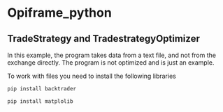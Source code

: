 # Opiframe_python

## TradeStrategy and TradestrategyOptimizer
In this example, the program takes data from a text file, and not from the exchange directly. The program is not optimized and is just an example.

To work with files you need to install the following libraries

``` bash
pip install backtrader
```
``` bash
pip install matplolib
```
